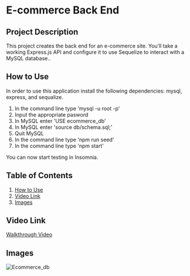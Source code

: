 # E-commerce Back End 

## Project Description

This project creates the back end for an e-commerce site. You’ll take a working Express.js API and configure it to use Sequelize to interact with a MySQL database..

## How to Use

In order to use this application install the following dependencies: mysql, express, and sequalize. 

1. In the command line type 'mysql -u root -p'
2. Input the appropriate pasword
3. In MySQL enter 'USE ecommerce_db'
4. In MySQL enter 'source db/schema.sql;'
5. Quit MySQL
6. In the command line type 'npm run seed'
7. In the command line type 'npm start'

You can now start testing in Insomnia.

## Table of Contents

1. [How to Use](#how-to-use)
2. [Video Link](#video-link)
3. [Images](#images)

## Video Link

[Walkthrough Video](https://drive.google.com/file/d/1vzsQJUW6g9JTkXGgi7uAa4HczkKNCckX/view)

## Images

![Ecommerce_db](../assets/images/Screenshot.png)
